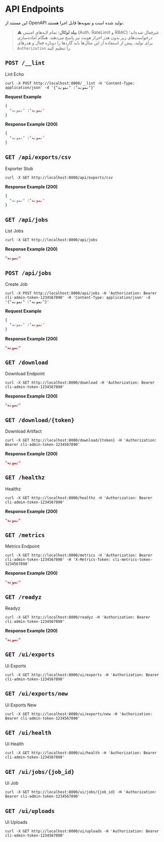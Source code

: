 # API Endpoints

این مستند از OpenAPI تولید شده است و نمونه‌ها قابل اجرا هستند.

> ⚠️ **بیلد لوکال:** تمام لایه‌های امنیتی (Auth، RateLimit و RBAC) غیرفعال شده‌اند؛ درخواست‌های زیر بدون هدر احراز هویت نیز پاسخ می‌دهند. هنگام آماده‌سازی برای تولید، پیش از استفاده از این مثال‌ها باید گاردها را دوباره فعال و هدرهای `Authorization` را تنظیم کنید.
## `POST /__lint`
 Lint Echo
```
curl -X POST http://localhost:8000/__lint -H 'Content-Type: application/json' -d '{"نمونه": "نمونه"}'
```
**Request Example**
```json
{
  "نمونه": "نمونه"
}
```
**Response Example (200)**
```json
{
  "نمونه": "نمونه"
}
```

## `GET /api/exports/csv`
Exporter Stub
```
curl -X GET http://localhost:8000/api/exports/csv
```
**Response Example (200)**
```json
{
  "نمونه": "نمونه"
}
```

## `GET /api/jobs`
List Jobs
```
curl -X GET http://localhost:8000/api/jobs
```
**Response Example (200)**
```json
"نمونه"
```

## `POST /api/jobs`
Create Job
```
curl -X POST http://localhost:8000/api/jobs -H 'Authorization: Bearer cli-admin-token-1234567890' -H 'Content-Type: application/json' -d '{"نمونه": "نمونه"}'
```
**Request Example**
```json
{
  "نمونه": "نمونه"
}
```
**Response Example (200)**
```json
"نمونه"
```

## `GET /download`
Download Endpoint
```
curl -X GET http://localhost:8000/download -H 'Authorization: Bearer cli-admin-token-1234567890'
```
**Response Example (200)**
```json
"نمونه"
```

## `GET /download/{token}`
Download Artifact
```
curl -X GET http://localhost:8000/download/{token} -H 'Authorization: Bearer cli-admin-token-1234567890'
```
**Response Example (200)**
```json
"نمونه"
```

## `GET /healthz`
Healthz
```
curl -X GET http://localhost:8000/healthz -H 'Authorization: Bearer cli-admin-token-1234567890'
```
**Response Example (200)**
```json
"نمونه"
```

## `GET /metrics`
Metrics Endpoint
```
curl -X GET http://localhost:8000/metrics -H 'Authorization: Bearer cli-admin-token-1234567890' -H 'X-Metrics-Token: cli-metrics-token-1234567890'
```
**Response Example (200)**
```json
"نمونه"
```

## `GET /readyz`
Readyz
```
curl -X GET http://localhost:8000/readyz -H 'Authorization: Bearer cli-admin-token-1234567890'
```
**Response Example (200)**
```json
"نمونه"
```

## `GET /ui/exports`
Ui Exports
```
curl -X GET http://localhost:8000/ui/exports -H 'Authorization: Bearer cli-admin-token-1234567890'
```

## `GET /ui/exports/new`
Ui Exports New
```
curl -X GET http://localhost:8000/ui/exports/new -H 'Authorization: Bearer cli-admin-token-1234567890'
```

## `GET /ui/health`
Ui Health
```
curl -X GET http://localhost:8000/ui/health -H 'Authorization: Bearer cli-admin-token-1234567890'
```

## `GET /ui/jobs/{job_id}`
Ui Job
```
curl -X GET http://localhost:8000/ui/jobs/{job_id} -H 'Authorization: Bearer cli-admin-token-1234567890'
```

## `GET /ui/uploads`
Ui Uploads
```
curl -X GET http://localhost:8000/ui/uploads -H 'Authorization: Bearer cli-admin-token-1234567890'
```
